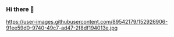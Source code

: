 ### Hi there 👋
https://user-images.githubusercontent.com/89542179/152926906-91ee59d0-9740-49c7-ad47-2f8df194013e.jpg
